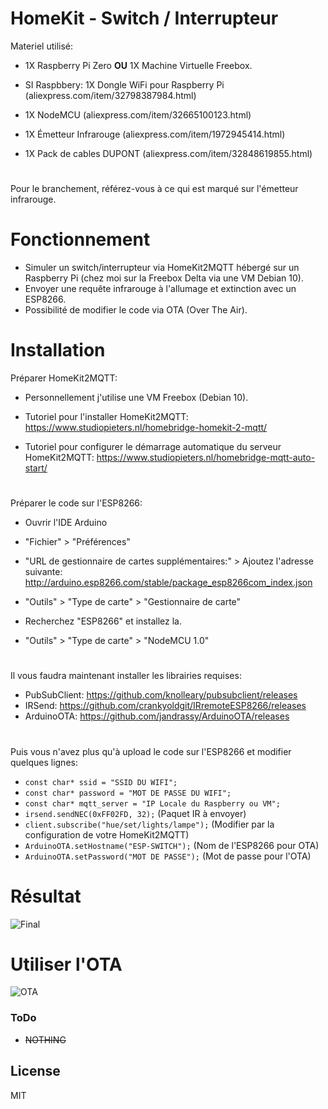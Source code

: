 

# HomeKit - Switch / Interrupteur

Materiel utilisé:
- 1X Raspberry Pi Zero **OU** 1X Machine Virtuelle Freebox.
- SI Raspbbery: 1X Dongle WiFi pour Raspberry Pi (aliexpress.com/item/32798387984.html)

- 1X NodeMCU (aliexpress.com/item/32665100123.html)
- 1X Émetteur Infrarouge (aliexpress.com/item/1972945414.html)
- 1X Pack de cables DUPONT (aliexpress.com/item/32848619855.html)
#
Pour le branchement, référez-vous à ce qui est marqué sur l'émetteur infrarouge.

# Fonctionnement

  - Simuler un switch/interrupteur via HomeKit2MQTT hébergé sur un Raspberry Pi (chez moi sur la Freebox Delta via une VM Debian 10).
  - Envoyer une requête infrarouge à l'allumage et extinction avec un ESP8266.
  - Possibilité de modifier le code via OTA (Over The Air).


# Installation


Préparer HomeKit2MQTT:
  - Personnellement j'utilise une VM Freebox (Debian 10).
  - Tutoriel pour l'installer HomeKit2MQTT:
 https://www.studiopieters.nl/homebridge-homekit-2-mqtt/

  - Tutoriel pour configurer le démarrage automatique du serveur HomeKit2MQTT:
 https://www.studiopieters.nl/homebridge-mqtt-auto-start/

#

Préparer le code sur l'ESP8266:

- Ouvrir l'IDE Arduino
- "Fichier" > "Préférences"
- "URL de gestionnaire de cartes supplémentaires:" > Ajoutez l'adresse suivante: http://arduino.esp8266.com/stable/package_esp8266com_index.json

- "Outils" > "Type de carte" > "Gestionnaire de carte"
- Recherchez "ESP8266" et installez la.
- "Outils" > "Type de carte" > "NodeMCU 1.0"

#

Il vous faudra maintenant installer les librairies requises:
- PubSubClient: https://github.com/knolleary/pubsubclient/releases
- IRSend: https://github.com/crankyoldgit/IRremoteESP8266/releases
- ArduinoOTA: https://github.com/jandrassy/ArduinoOTA/releases

#

Puis vous n'avez plus qu'à upload le code sur l'ESP8266 et modifier quelques lignes:
-	`const char* ssid = "SSID DU WIFI";`
-	`const char* password = "MOT DE PASSE DU WIFI";` 
-	`const char* mqtt_server = "IP Locale du Raspberry ou VM";`	
-	`irsend.sendNEC(0xFF02FD, 32);` (Paquet IR à envoyer)
-	`client.subscribe("hue/set/lights/lampe");` (Modifier par la configuration de votre HomeKit2MQTT)
-	`ArduinoOTA.setHostname("ESP-SWITCH");` (Nom de l'ESP8266 pour OTA)
-	`ArduinoOTA.setPassword("MOT DE PASSE");` (Mot de passe pour l'OTA)
	

# Résultat
![Final](https://s5.gifyu.com/images/Switch-HomeKit.gif)

# Utiliser l'OTA
![OTA](https://image.prntscr.com/image/p9bYNkNvTX6ShD0IJjHk_Q.png)

### ToDo

 - ~~NOTHING~~ 

License
----

MIT
